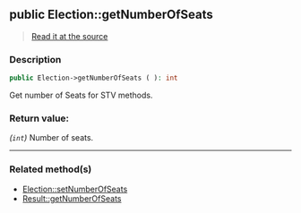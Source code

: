 ## public Election::getNumberOfSeats

> [Read it at the source](https://github.com/julien-boudry/Condorcet/blob/master/src/Election.php#L443)

### Description    

```php
public Election->getNumberOfSeats ( ): int
```

Get number of Seats for STV methods.
    

### Return value:   

*(`int`)* Number of seats.


---------------------------------------

### Related method(s)      

* [Election::setNumberOfSeats](/Docs/ApiReferences/Election%20Class/public%20Election--setNumberOfSeats.md)    
* [Result::getNumberOfSeats](/Docs/ApiReferences/Result%20Class/public%20Result--getNumberOfSeats.md)    
